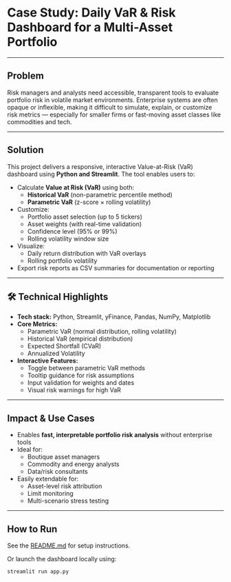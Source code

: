 #  Case Study: Daily VaR & Risk Dashboard for a Multi-Asset Portfolio

---

##  Problem

Risk managers and analysts need accessible, transparent tools to evaluate portfolio risk in volatile market environments. Enterprise systems are often opaque or inflexible, making it difficult to simulate, explain, or customize risk metrics — especially for smaller firms or fast-moving asset classes like commodities and tech.

---

##  Solution

This project delivers a responsive, interactive Value-at-Risk (VaR) dashboard using **Python and Streamlit**. The tool enables users to:

- Calculate **Value at Risk (VaR)** using both:
  - **Historical VaR** (non-parametric percentile method)
  - **Parametric VaR** (z-score × rolling volatility)
- Customize:
  - Portfolio asset selection (up to 5 tickers)
  - Asset weights (with real-time validation)
  - Confidence level (95% or 99%)
  - Rolling volatility window size
- Visualize:
  - Daily return distribution with VaR overlays
  - Rolling portfolio volatility
- Export risk reports as CSV summaries for documentation or reporting

---

## 🛠 Technical Highlights

- **Tech stack:** Python, Streamlit, yFinance, Pandas, NumPy, Matplotlib
- **Core Metrics:**
  - Parametric VaR (normal distribution, rolling volatility)
  - Historical VaR (empirical distribution)
  - Expected Shortfall (CVaR)
  - Annualized Volatility
- **Interactive Features:**
  - Toggle between parametric VaR methods
  - Tooltip guidance for risk assumptions
  - Input validation for weights and dates
  - Visual risk warnings for high VaR

---

##  Impact & Use Cases

- Enables **fast, interpretable portfolio risk analysis** without enterprise tools
- Ideal for:
  - Boutique asset managers
  - Commodity and energy analysts
  - Data/risk consultants
- Easily extendable for:
  - Asset-level risk attribution
  - Limit monitoring
  - Multi-scenario stress testing

---

##  How to Run

See the [README.md](./README.md) for setup instructions.

Or launch the dashboard locally using:
```bash
streamlit run app.py
